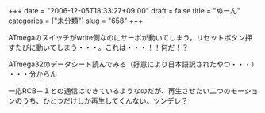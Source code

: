 +++
date = "2006-12-05T18:33:27+09:00"
draft = false
title = "ぬーん"
categories = ["未分類"]
slug = "658"
+++

<p>ATmegaのスイッチがwrite側なのにサーボが動いてしまう。リセットボタン押すたびに動いてしまう・・・。これは・・・！！何だ！？</p>

<p>ATmega32のデータシート読んでみる（好意により日本語訳されたやつ・・・）<br />・・・分からん</p>

<p>一応RCB－１との通信はできているようなのだが、再生させたい二つのモーションのうち、ひとつだけしか再生してくんない。ツンデレ？</p>

